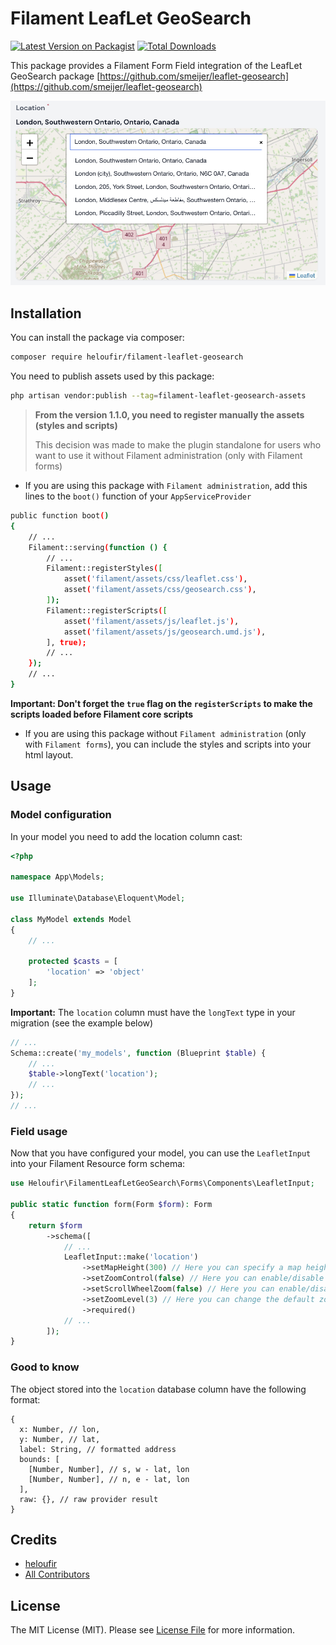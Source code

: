 # Filament LeafLet GeoSearch

[![Latest Version on Packagist](https://img.shields.io/packagist/v/heloufir/filament-leaflet-geosearch.svg?style=flat-square)](https://packagist.org/packages/heloufir/filament-leaflet-geosearch)
[![Total Downloads](https://img.shields.io/packagist/dt/heloufir/filament-leaflet-geosearch.svg?style=flat-square)](https://packagist.org/packages/heloufir/filament-leaflet-geosearch)

This package provides a Filament Form Field integration of the LeafLet GeoSearch package [https://github.com/smeijer/leaflet-geosearch](https://github.com/smeijer/leaflet-geosearch)

![Filament LeafLet GeoSearch](filament-leaflet-geosearch-demo.png)


## Installation

You can install the package via composer:

```bash
composer require heloufir/filament-leaflet-geosearch
```

You need to publish assets used by this package:
```bash
php artisan vendor:publish --tag=filament-leaflet-geosearch-assets
```

> **From the version 1.1.0, you need to register manually the assets (styles and scripts)**
>
> This decision was made to make the plugin standalone for users who want to use it without Filament administration (only with Filament forms)

- If you are using this package with `Filament administration`, add this lines to the `boot()` function of your `AppServiceProvider`
```bash
public function boot()
{
    // ...
    Filament::serving(function () {
        // ... 
        Filament::registerStyles([
            asset('filament/assets/css/leaflet.css'),
            asset('filament/assets/css/geosearch.css'),
        ]);
        Filament::registerScripts([
            asset('filament/assets/js/leaflet.js'),
            asset('filament/assets/js/geosearch.umd.js'),
        ], true);
        // ...
    });
    // ...
}
```

**Important: Don't forget the `true` flag on the `registerScripts` to make the scripts loaded before Filament core scripts**

- If you are using this package without `Filament administration` (only with `Filament forms`), you can include the styles and scripts into your html layout.

## Usage
### Model configuration
In your model you need to add the location column cast:
```php
<?php

namespace App\Models;

use Illuminate\Database\Eloquent\Model;

class MyModel extends Model
{
    // ...

    protected $casts = [
        'location' => 'object'
    ];
}
```

**Important:** The `location` column must have the `longText` type in your migration (see the example below)
```php
// ...
Schema::create('my_models', function (Blueprint $table) {
    // ...
    $table->longText('location');
    // ...
});
// ...
```

### Field usage
Now that you have configured your model, you can use the `LeafletInput` into your Filament Resource form schema:

```php
use Heloufir\FilamentLeafLetGeoSearch\Forms\Components\LeafletInput;

public static function form(Form $form): Form
{
    return $form
        ->schema([
            // ...
            LeafletInput::make('location')
                ->setMapHeight(300) // Here you can specify a map height in pixels, by default the height is equal to 200
                ->setZoomControl(false) // Here you can enable/disable zoom control on the map (default: true)
                ->setScrollWheelZoom(false) // Here you can enable/disable zoom on wheel scroll (default: true)
                ->setZoomLevel(3) // Here you can change the default zoom level (when the map is loaded for the first time), default value is 10
                ->required()
            // ...
        ]);
}
```

### Good to know
The object stored into the `location` database column have the following format:

```
{
  x: Number, // lon,
  y: Number, // lat,
  label: String, // formatted address
  bounds: [
    [Number, Number], // s, w - lat, lon
    [Number, Number], // n, e - lat, lon
  ],
  raw: {}, // raw provider result
}
```

## Credits

- [heloufir](https://github.com/heloufir)
- [All Contributors](https://github.com/heloufir/filament-leaflet-geosearch/graphs/contributors)

## License

The MIT License (MIT). Please see [License File](LICENSE.md) for more information.
